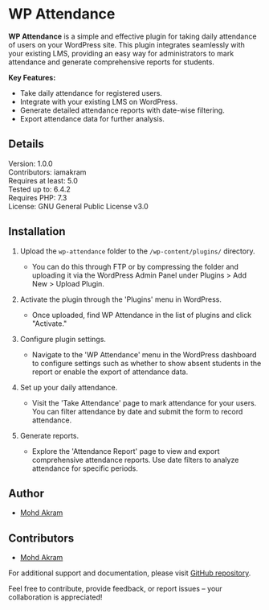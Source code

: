 # WP Attendance

**WP Attendance** is a simple and effective plugin for taking daily attendance of users on your WordPress site. This plugin integrates seamlessly with your existing LMS, providing an easy way for administrators to mark attendance and generate comprehensive reports for students.

**Key Features:**
- Take daily attendance for registered users.
- Integrate with your existing LMS on WordPress.
- Generate detailed attendance reports with date-wise filtering.
- Export attendance data for further analysis.

## Details
Version: 1.0.0 \
Contributors: iamakram \
Requires at least: 5.0 \
Tested up to: 6.4.2 \
Requires PHP: 7.3 \
License: GNU General Public License v3.0 

## Installation
1. Upload the `wp-attendance` folder to the `/wp-content/plugins/` directory.
   - You can do this through FTP or by compressing the folder and uploading it via the WordPress Admin Panel under Plugins > Add New > Upload Plugin.

2. Activate the plugin through the 'Plugins' menu in WordPress.
   - Once uploaded, find WP Attendance in the list of plugins and click "Activate."

3. Configure plugin settings.
   - Navigate to the 'WP Attendance' menu in the WordPress dashboard to configure settings such as whether to show absent students in the report or enable the export of attendance data.

4. Set up your daily attendance.
   - Visit the 'Take Attendance' page to mark attendance for your users. You can filter attendance by date and submit the form to record attendance.

5. Generate reports.
   - Explore the 'Attendance Report' page to view and export comprehensive attendance reports. Use date filters to analyze attendance for specific periods.

## Author
- [Mohd Akram](https://www.github.com/iamakram22)

## Contributors
- [Mohd Akram](https://www.github.com/iamakram22)

For additional support and documentation, please visit [GitHub repository](https://www.github.com/iamakram22/wp-attendance).

Feel free to contribute, provide feedback, or report issues – your collaboration is appreciated!
